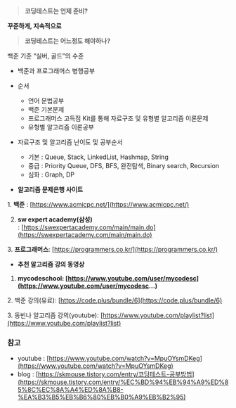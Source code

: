 > **코딩테스트는 언제 준비?**
> 

**꾸준하게, 지속적으로**

> **코딩테스트는 어느정도 해야하나?**
> 

백준 기준 “실버, 골드”의 수준

- 백준과 프로그래머스 병행공부
- 순서
    - 언어 문법공부
    - 백준 기본문제
    - 프로그래머스 고득점 Kit를 통해 자료구조 및 유형별 알고리즘 이론문제
    - 유형별 알고리즘 이론공부

- 자료구조 및 알고리즘 난이도 및 공부순서
    - 기본 : Queue, Stack, LinkedList, Hashmap, String
    - 중급 : Priority Queue,  DFS, BFS, 완전탐색, Binary search, Recursion
    - 심화 : Graph, DP

- **알고리즘 문제은행 사이트**

1. **백준** : [https://www.acmicpc.net/](https://www.acmicpc.net/)

2. **sw expert academy(삼성)** : [https://swexpertacademy.com/main/main.do](https://swexpertacademy.com/main/main.do)

3. **프로그래머스**: [https://programmers.co.kr/](https://programmers.co.kr/)

- **추천 알고리즘 강의 동영상**

1. **mycodeschool: [https://www.youtube.com/user/mycodesc](https://www.youtube.com/user/mycodesc...)**

2. 백준 강의(유료): [https://code.plus/bundle/6](https://code.plus/bundle/6)

3. 동빈나 알고리즘 강의(youtube): [https://www.youtube.com/playlist?list](https://www.youtube.com/playlist?list)

### 참고

- youtube : [https://www.youtube.com/watch?v=MpuOYsmDKeg](https://www.youtube.com/watch?v=MpuOYsmDKeg)
- blog : [https://skmouse.tistory.com/entry/코딩테스트-공부방법](https://skmouse.tistory.com/entry/%EC%BD%94%EB%94%A9%ED%85%8C%EC%8A%A4%ED%8A%B8-%EA%B3%B5%EB%B6%80%EB%B0%A9%EB%B2%95)
